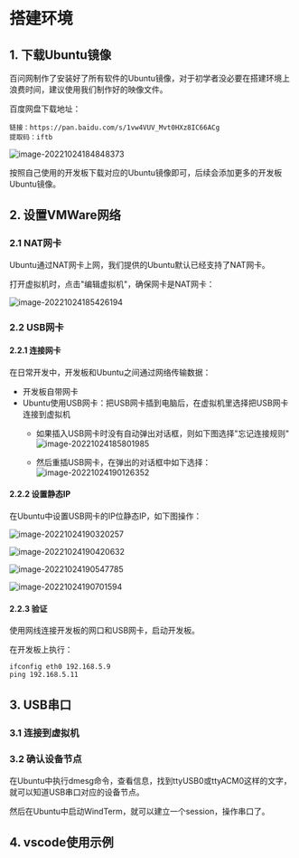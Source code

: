 # 搭建环境

## 1. 下载Ubuntu镜像

百问网制作了安装好了所有软件的Ubuntu镜像，对于初学者没必要在搭建环境上浪费时间，建议使用我们制作好的映像文件。

百度网盘下载地址：

```shell
链接：https://pan.baidu.com/s/1vw4VUV_Mvt0HXz8IC66ACg 
提取码：iftb 
```

![image-20221024184848373](pic/45_baidunetdisk.png)

按照自己使用的开发板下载对应的Ubuntu镜像即可，后续会添加更多的开发板Ubuntu镜像。



## 2. 设置VMWare网络

### 2.1 NAT网卡

Ubuntu通过NAT网卡上网，我们提供的Ubuntu默认已经支持了NAT网卡。

打开虚拟机时，点击"编辑虚拟机"，确保网卡是NAT网卡：

![image-20221024185426194](pic/46_use_nat_net.png)



### 2.2 USB网卡

#### 2.2.1 连接网卡

在日常开发中，开发板和Ubuntu之间通过网络传输数据：

* 开发板自带网卡
* Ubuntu使用USB网卡：把USB网卡插到电脑后，在虚拟机里选择把USB网卡连接到虚拟机
  * 如果插入USB网卡时没有自动弹出对话框，则如下图选择"忘记连接规则"
    ![image-20221024185801985](pic/47_forget_rule.png)

  * 然后重插USB网卡，在弹出的对话框中如下选择：
    ![image-20221024190126352](pic/48_connect_usb_net_to_vmware.png)



#### 2.2.2 设置静态IP

在Ubuntu中设置USB网卡的IP位静态IP，如下图操作：

![image-20221024190320257](pic/49_net_set1.png)



![image-20221024190420632](pic/50_net_set2.png)



![image-20221024190547785](pic/51_net_set3.png)



![image-20221024190701594](pic/52_net_set4.png)

#### 2.2.3 验证

使用网线连接开发板的网口和USB网卡，启动开发板。

在开发板上执行：

```shell
ifconfig eth0 192.168.5.9
ping 192.168.5.11
```



## 3. USB串口

### 3.1 连接到虚拟机



### 3.2 确认设备节点

在Ubuntu中执行dmesg命令，查看信息，找到ttyUSB0或ttyACM0这样的文字，就可以知道USB串口对应的设备节点。

然后在Ubuntu中启动WindTerm，就可以建立一个session，操作串口了。



## 4. vscode使用示例

